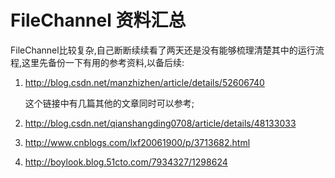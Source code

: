 # FileChannel 资料汇总

FileChannel比较复杂,自己断断续续看了两天还是没有能够梳理清楚其中的运行流程,这里先备份一下有用的参考资料,以备后续:

1. http://blog.csdn.net/manzhizhen/article/details/52606740

   这个链接中有几篇其他的文章同时可以参考;

2. http://blog.csdn.net/qianshangding0708/article/details/48133033

3. http://www.cnblogs.com/lxf20061900/p/3713682.html

4. http://boylook.blog.51cto.com/7934327/1298624

